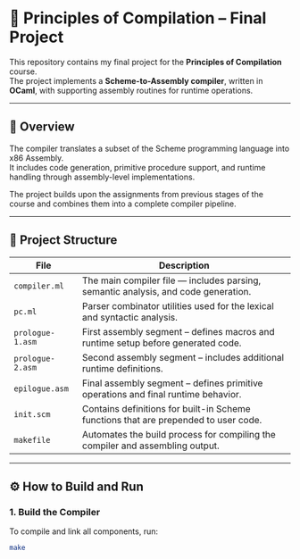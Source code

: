 # 🧠 Principles of Compilation – Final Project

This repository contains my final project for the **Principles of Compilation** course.  
The project implements a **Scheme-to-Assembly compiler**, written in **OCaml**, with supporting assembly routines for runtime operations.

---

## 📘 Overview

The compiler translates a subset of the Scheme programming language into x86 Assembly.  
It includes code generation, primitive procedure support, and runtime handling through assembly-level implementations.

The project builds upon the assignments from previous stages of the course and combines them into a complete compiler pipeline.

---

## 🧩 Project Structure

| File | Description |
|------|--------------|
| `compiler.ml` | The main compiler file — includes parsing, semantic analysis, and code generation. |
| `pc.ml` | Parser combinator utilities used for the lexical and syntactic analysis. |
| `prologue-1.asm` | First assembly segment – defines macros and runtime setup before generated code. |
| `prologue-2.asm` | Second assembly segment – includes additional runtime definitions. |
| `epilogue.asm` | Final assembly segment – defines primitive operations and final runtime behavior. |
| `init.scm` | Contains definitions for built-in Scheme functions that are prepended to user code. |
| `makefile` | Automates the build process for compiling the compiler and assembling output. |

---

## ⚙️ How to Build and Run

### 1. Build the Compiler
To compile and link all components, run:
```bash
make
